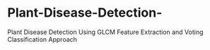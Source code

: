 # Plant-Disease-Detection-
Plant Disease Detection Using GLCM Feature Extraction and Voting Classification Approach
